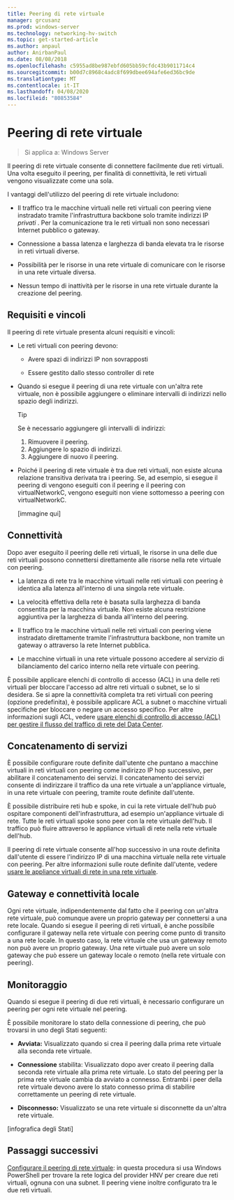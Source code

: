 ```yaml
---
title: Peering di rete virtuale
manager: grcusanz
ms.prod: windows-server
ms.technology: networking-hv-switch
ms.topic: get-started-article
ms.author: anpaul
author: AnirbanPaul
ms.date: 08/08/2018
ms.openlocfilehash: c5955ad8be987ebfd605bb59cfdc43b9011714c4
ms.sourcegitcommit: b00d7c8968c4adc8f699dbee694afe6ed36bc9de
ms.translationtype: MT
ms.contentlocale: it-IT
ms.lasthandoff: 04/08/2020
ms.locfileid: "80853584"
---
```

# <a name="virtual-network-peering"></a>Peering di rete virtuale

>Si applica a: Windows Server

Il peering di rete virtuale consente di connettere facilmente due reti virtuali. Una volta eseguito il peering, per finalità di connettività, le reti virtuali vengono visualizzate come una sola. 

I vantaggi dell'utilizzo del peering di rete virtuale includono:

-   Il traffico tra le macchine virtuali nelle reti virtuali con peering viene instradato tramite l'infrastruttura backbone solo tramite indirizzi IP *privati* . Per la comunicazione tra le reti virtuali non sono necessari Internet pubblico o gateway.

-   Connessione a bassa latenza e larghezza di banda elevata tra le risorse in reti virtuali diverse.

-   Possibilità per le risorse in una rete virtuale di comunicare con le risorse in una rete virtuale diversa.

-   Nessun tempo di inattività per le risorse in una rete virtuale durante la creazione del peering.

## <a name="requirements-and-constraints"></a>Requisiti e vincoli

Il peering di rete virtuale presenta alcuni requisiti e vincoli:

- Le reti virtuali con peering devono:

  -   Avere spazi di indirizzi IP non sovrapposti

  -   Essere gestito dallo stesso controller di rete

- Quando si esegue il peering di una rete virtuale con un'altra rete virtuale, non è possibile aggiungere o eliminare intervalli di indirizzi nello spazio degli indirizzi.

  >[!TIP]
  >Se è necessario aggiungere gli intervalli di indirizzi:<ol><li>Rimuovere il peering.</li><li>Aggiungere lo spazio di indirizzi.</li><li>Aggiungere di nuovo il peering.</li></ol>

- Poiché il peering di rete virtuale è tra due reti virtuali, non esiste alcuna relazione transitiva derivata tra i peering. Se, ad esempio, si esegue il peering di vengono eseguiti con il peering e il peering con virtualNetworkC, vengono eseguiti non viene sottomesso a peering con virtualNetworkC.

  [immagine qui]

## <a name="connectivity"></a>Connettività

Dopo aver eseguito il peering delle reti virtuali, le risorse in una delle due reti virtuali possono connettersi direttamente alle risorse nella rete virtuale con peering.

-   La latenza di rete tra le macchine virtuali nelle reti virtuali con peering è identica alla latenza all'interno di una singola rete virtuale.

-   La velocità effettiva della rete è basata sulla larghezza di banda consentita per la macchina virtuale. Non esiste alcuna restrizione aggiuntiva per la larghezza di banda all'interno del peering.

-   Il traffico tra le macchine virtuali nelle reti virtuali con peering viene instradato direttamente tramite l'infrastruttura backbone, non tramite un gateway o attraverso la rete Internet pubblica.

-   Le macchine virtuali in una rete virtuale possono accedere al servizio di bilanciamento del carico interno nella rete virtuale con peering.

È possibile applicare elenchi di controllo di accesso (ACL) in una delle reti virtuali per bloccare l'accesso ad altre reti virtuali o subnet, se lo si desidera. Se si apre la connettività completa tra reti virtuali con peering (opzione predefinita), è possibile applicare ACL a subnet o macchine virtuali specifiche per bloccare o negare un accesso specifico. Per altre informazioni sugli ACL, vedere [usare elenchi di controllo di accesso (ACL) per gestire il flusso del traffico di rete del Data Center](https://docs.microsoft.com/windows-server/networking/sdn/manage/use-acls-for-traffic-flow).

## <a name="service-chaining"></a>Concatenamento di servizi

È possibile configurare route definite dall'utente che puntano a macchine virtuali in reti virtuali con peering come indirizzo IP hop successivo, per abilitare il concatenamento dei servizi. Il concatenamento dei servizi consente di indirizzare il traffico da una rete virtuale a un'appliance virtuale, in una rete virtuale con peering, tramite route definite dall'utente.

È possibile distribuire reti hub e spoke, in cui la rete virtuale dell'hub può ospitare componenti dell'infrastruttura, ad esempio un'appliance virtuale di rete. Tutte le reti virtuali spoke sono peer con la rete virtuale dell'hub. Il traffico può fluire attraverso le appliance virtuali di rete nella rete virtuale dell'hub.

Il peering di rete virtuale consente all'hop successivo in una route definita dall'utente di essere l'indirizzo IP di una macchina virtuale nella rete virtuale con peering. Per altre informazioni sulle route definite dall'utente, vedere [usare le appliance virtuali di rete in una rete virtuale](https://docs.microsoft.com/windows-server/networking/sdn/manage/use-network-virtual-appliances-on-a-vn).

## <a name="gateways-and-on-premises-connectivity"></a>Gateway e connettività locale

Ogni rete virtuale, indipendentemente dal fatto che il peering con un'altra rete virtuale, può comunque avere un proprio gateway per connettersi a una rete locale. Quando si esegue il peering di reti virtuali, è anche possibile configurare il gateway nella rete virtuale con peering come punto di transito a una rete locale. In questo caso, la rete virtuale che usa un gateway remoto non può avere un proprio gateway. Una rete virtuale può avere un solo gateway che può essere un gateway locale o remoto (nella rete virtuale con peering).

## <a name="monitor"></a>Monitoraggio

Quando si esegue il peering di due reti virtuali, è necessario configurare un peering per ogni rete virtuale nel peering.

È possibile monitorare lo stato della connessione di peering, che può trovarsi in uno degli Stati seguenti:

-   **Avviata:** Visualizzato quando si crea il peering dalla prima rete virtuale alla seconda rete virtuale.

-   **Connessione** stabilita: Visualizzato dopo aver creato il peering dalla seconda rete virtuale alla prima rete virtuale. Lo stato del peering per la prima rete virtuale cambia da avviato a connesso. Entrambi i peer della rete virtuale devono avere lo stato connesso prima di stabilire correttamente un peering di rete virtuale.

-   **Disconnesso:** Visualizzato se una rete virtuale si disconnette da un'altra rete virtuale.

[infografica degli Stati]

## <a name="next-steps"></a>Passaggi successivi
[Configurare il peering di rete virtuale](sdn-configure-vnet-peering.md): in questa procedura si usa Windows PowerShell per trovare la rete logica del provider HNV per creare due reti virtuali, ognuna con una subnet. Il peering viene inoltre configurato tra le due reti virtuali.

